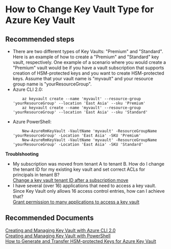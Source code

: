 <properties
	pageTitle="Changing Key Vault Type for Azure Key Vault"
	description="Changing Key Vault Type for Azure Key Vault"
	service="Microsoft.Keyvault"
	resource="vaults"
	authors="fhokholdMSFT"
	displayOrder="2"
	selfHelpType="resource"
	supportTopicIds="32375286"
	resourceTags="optional"
	productPesIds="15657"
	cloudEnvironments="public"
/>

# How to Change Key Vault Type for Azure Key Vault
## **Recommended steps**

* There are two different types of Key Vaults: "Premium" and "Standard". Here is an example of how to create a "Premium" and "Standard" key vault, respectively. One example of a scenario where you would create a "Premium" vault would be if you have a vault subscription that supports creation of HSM-protected keys and you want to create HSM-protected keys. Assume that your vault name is "myvault" and your resource group name is "yourResourceGroup".<br>
* Azure CLI 2.0:<br>
    ```
		az keyvault create --name 'myvault' --resource-group 'yourResourceGroup' --location 'East Asia' --sku 'Premium'
		az keyvault create --name 'myvault' --resource-group 'yourResourceGroup' --location 'East Asia' --sku 'Standard'
	```
* Azure PowerShell:<br>
	```
		New-AzureRmKeyVault -VaultName 'myvault' -ResourceGroupName 'yourResourceGroup' -Location 'East Asia' -SKU 'Premium'
		New-AzureRmKeyVault -VaultName 'myvault' -ResourceGroupName 'yourResourceGroup' -Location 'East Asia' -SKU 'Standard'
	```
**Troublshooting**

* My subscription was moved from tenant A to tenant B. How do I change the tenant ID for my existing key vault and set correct ACLs for principals in tenant B?<br>
[Change a key vault tenant ID after a subscription move](https://docs.microsoft.com/azure/key-vault/key-vault-subscription-move-fix)
* I have several (over 16) applications that need to access a key vault. Since Key Vault only allows 16 access control entries, how can I achieve that?<br>
[Grant permission to many applications to access a key vault](https://docs.microsoft.com/azure/key-vault/key-vault-group-permissions-for-apps)

## **Recommended Documents**
[Creating and Managing Key Vault with Azure CLI 2.0](https://docs.microsoft.com/azure/key-vault/key-vault-manage-with-cli2)<br>
[Creating and Managing Key Vault with PowerShell](https://docs.microsoft.com/azure/key-vault/key-vault-get-started)<br>
[How to Generate and Transfer HSM-protected Keys for Azure Key Vault](https://docs.microsoft.com/azure/key-vault/key-vault-hsm-protected-keys)